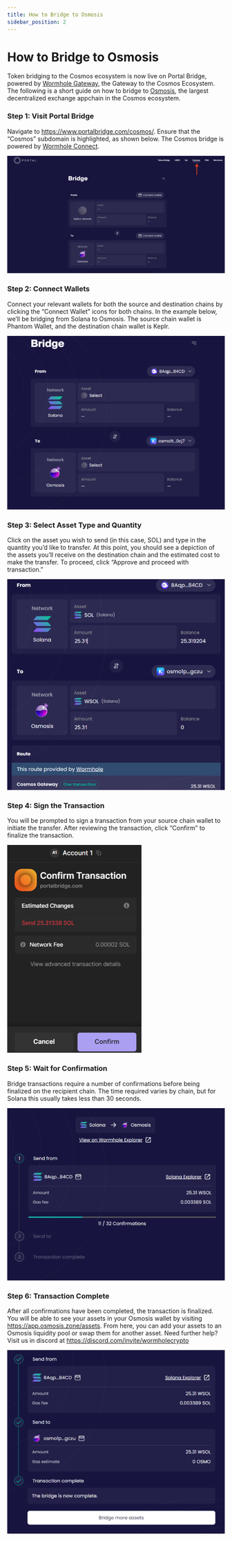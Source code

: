 ```yaml
---
title: How to Bridge to Osmosis
sidebar_position: 2
---
```


# How to Bridge to Osmosis

Token bridging to the Cosmos ecosystem is now live on Portal Bridge, powered by [Wormhole Gateway,](https://wormhole.com/gateway/) the Gateway to the Cosmos Ecosystem. The following is a short guide on how to bridge to [Osmosis](https://osmosis.zone/), the largest decentralized exchange appchain in the Cosmos ecosystem.

### Step 1: Visit Portal Bridge

Navigate to https://www.portalbridge.com/cosmos/. Ensure that the “Cosmos” subdomain is highlighted, as shown below. The Cosmos bridge is powered by [Wormhole Connect](https://wormhole.com/connect/).

![Untitled](../../static/img/osmosis-how-to-bridge-1.png)

### Step 2: Connect Wallets

Connect your relevant wallets for both the source and destination chains by clicking the “Connect Wallet” icons for both chains. In the example below, we’ll be bridging from Solana to Osmosis. The source chain wallet is Phantom Wallet, and the destination chain wallet is Keplr.

![Untitled](../../static/img/osmosis-how-to-bridge-2.png)

### Step 3: Select Asset Type and Quantity

Click on the asset you wish to send (in this case, SOL) and type in the quantity you’d like to transfer. At this point, you should see a depiction of the assets you’ll receive on the destination chain and the estimated cost to make the transfer. To proceed, click “Approve and proceed with transaction.”

![Untitled](../../static/img/osmosis-how-to-bridge-3.png)

### Step 4: Sign the Transaction

You will be prompted to sign a transaction from your source chain wallet to initiate the transfer. After reviewing the transaction, click “Confirm” to finalize the transaction.

![Untitled](../../static/img/osmosis-how-to-bridge-4.png)

### Step 5: Wait for Confirmation

Bridge transactions require a number of confirmations before being finalized on the recipient chain. The time required varies by chain, but for Solana this usually takes less than 30 seconds.

![Untitled](../../static/img/osmosis-how-to-bridge-5.png)

### Step 6: Transaction Complete

After all confirmations have been completed, the transaction is finalized. You will be able to see your assets in your Osmosis wallet by visiting https://app.osmosis.zone/assets. From here, you can add your assets to an Osmosis liquidity pool or swap them for another asset. Need further help? Visit us in discord at https://discord.com/invite/wormholecrypto

![Untitled](../../static/img/osmosis-how-to-bridge-6.png)
